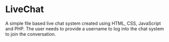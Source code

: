 # LiveChat
A simple file based live chat system created using HTML, CSS, JavaScript and PHP.
The user needs to provide a username to log into the chat system to join the conversation.

